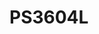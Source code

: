 # PS3604L

<img alt="" src="Photo/IMG_E4569.JPG">
<img alt="" src="Photo/IMG_E4571.JPG">
<img alt="" src="Photo/IMG_E4575.JPG">
<img alt="" src="Photo/IMG_E4581.JPG">
<img alt="" src="Photo/IMG_E4582.JPG">
<img alt="" src="Photo/IMG_E4585.JPG">
<img alt="" src="Photo/IMG_E4589.JPG">
<img alt="" src="Photo/IMG_E4590.JPG">
<img alt="" src="Photo/IMG_E4592.JPG">
<img alt="" src="Photo/IMG_E4593.JPG">
<img alt="" src="Photo/IMG_E4594.JPG">
<img alt="" src="Photo/IMG_E4596.JPG">
